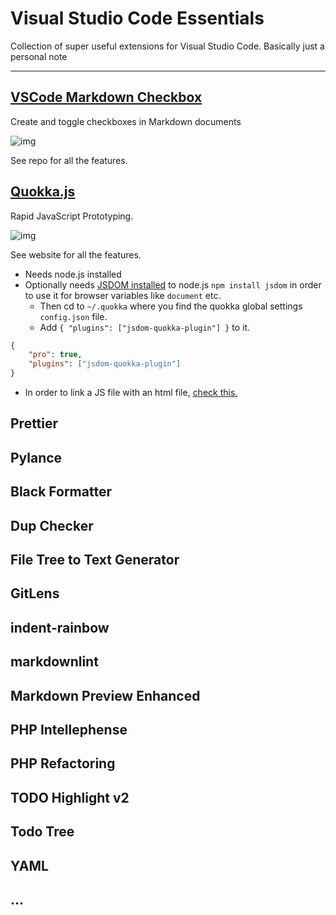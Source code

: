 # Visual Studio Code Essentials
Collection of  super useful extensions for Visual Studio Code. Basically just a personal note

---

## [VSCode Markdown Checkbox](https://github.com/PKief/vscode-markdown-checkbox)
Create and toggle checkboxes in Markdown documents

![img](https://raw.githubusercontent.com/PKief/vscode-extension-markdown-checkbox/master/images/preview.gif)

See repo for all the features.


## [Quokka.js](https://quokkajs.com)
Rapid JavaScript Prototyping.

![img](https://quokkajs.com/assets/img/vsc-val.gif)  

See website for all the features.
- Needs node.js installed
- Optionally needs [JSDOM installed](https://quokkajs.com/docs/configuration.html#jsdom) to node.js `npm install jsdom` in order to use it for browser variables like `document` etc.
  - Then cd to `~/.quokka` where you find the quokka global settings `config.json` file.
  - Add `{ "plugins": ["jsdom-quokka-plugin"] }` to it.
```json
{
    "pro": true,
    "plugins": ["jsdom-quokka-plugin"]
}
```
- In order to link a JS file with an html file, [check this.](https://github.com/wallabyjs/quokka/issues/611#issue-853222936)

## Prettier

## Pylance

## Black Formatter

## Dup Checker

## File Tree to Text Generator

## GitLens

## indent-rainbow

## markdownlint

## Markdown Preview Enhanced

## PHP Intellephense

## PHP Refactoring

## TODO Highlight v2

## Todo Tree

## YAML

## …
